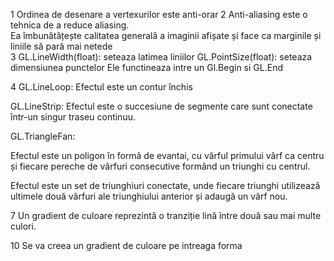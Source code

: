 1 Ordinea de desenare a vertexurilor este anti-orar
2 Anti-aliasing este o tehnica de a reduce aliasing.\
Ea îmbunătățește calitatea generală a imaginii afișate și face ca marginile și liniile să pară mai netede\
3
GL.LineWidth(float): seteaza latimea liniilor
GL.PointSize(float): seteaza dimensiunea punctelor
Ele functineaza intre un Gl.Begin si GL.End

4
GL.LineLoop: 
Efectul este un contur închis 

GL.LineStrip:
Efectul este o succesiune de segmente care sunt conectate într-un singur traseu continuu. 

GL.TriangleFan:

Efectul este un poligon în formă de evantai, cu vârful primului vârf ca centru
 și fiecare pereche de vârfuri consecutive formând un triunghi cu centrul. 

Efectul este un set de triunghiuri conectate, unde fiecare triunghi
utilizează ultimele două vârfuri ale triunghiului anterior și adaugă un vârf nou. 

7
Un gradient de culoare reprezintă o tranziție lină între două sau mai multe culori.

10
Se va creea un gradient de culoare pe intreaga forma